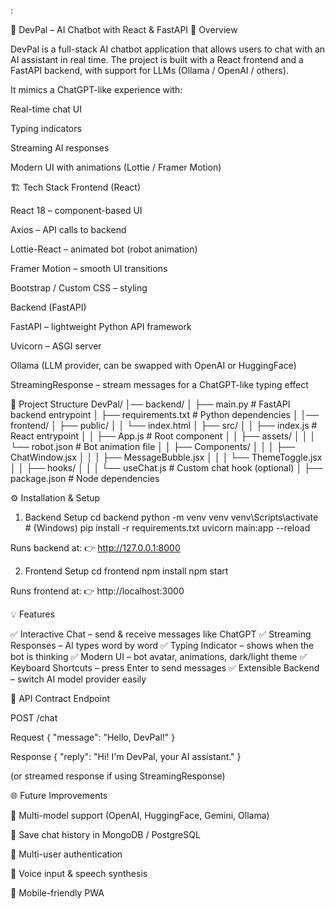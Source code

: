 :

🚀 DevPal – AI Chatbot with React & FastAPI
📌 Overview

DevPal is a full-stack AI chatbot application that allows users to chat with an AI assistant in real time.
The project is built with a React frontend and a FastAPI backend, with support for LLMs (Ollama / OpenAI / others).

It mimics a ChatGPT-like experience with:

Real-time chat UI

Typing indicators

Streaming AI responses

Modern UI with animations (Lottie / Framer Motion)

🏗️ Tech Stack
Frontend (React)

React 18 – component-based UI

Axios – API calls to backend

Lottie-React – animated bot (robot animation)

Framer Motion – smooth UI transitions

Bootstrap / Custom CSS – styling

Backend (FastAPI)

FastAPI – lightweight Python API framework

Uvicorn – ASGI server

Ollama (LLM provider, can be swapped with OpenAI or HuggingFace)

StreamingResponse – stream messages for a ChatGPT-like typing effect

📂 Project Structure
DevPal/
│── backend/
│   ├── main.py              # FastAPI backend entrypoint
│   ├── requirements.txt     # Python dependencies
│
│── frontend/
│   ├── public/
│   │   └── index.html
│   ├── src/
│   │   ├── index.js         # React entrypoint
│   │   ├── App.js           # Root component
│   │   ├── assets/
│   │   │   └── robot.json   # Bot animation file
│   │   ├── Components/
│   │   │   ├── ChatWindow.jsx
│   │   │   ├── MessageBubble.jsx
│   │   │   └── ThemeToggle.jsx
│   │   ├── hooks/
│   │   │   └── useChat.js   # Custom chat hook (optional)
│   ├── package.json         # Node dependencies

⚙️ Installation & Setup
1. Backend Setup
cd backend
python -m venv venv
venv\Scripts\activate   # (Windows)
pip install -r requirements.txt
uvicorn main:app --reload


Runs backend at:
👉 http://127.0.0.1:8000

2. Frontend Setup
cd frontend
npm install
npm start


Runs frontend at:
👉 http://localhost:3000

💡 Features

✅ Interactive Chat – send & receive messages like ChatGPT
✅ Streaming Responses – AI types word by word
✅ Typing Indicator – shows when the bot is thinking
✅ Modern UI – bot avatar, animations, dark/light theme
✅ Keyboard Shortcuts – press Enter to send messages
✅ Extensible Backend – switch AI model provider easily

🔄 API Contract
Endpoint

POST /chat

Request
{
  "message": "Hello, DevPal!"
}

Response
{
  "reply": "Hi! I'm DevPal, your AI assistant."
}


(or streamed response if using StreamingResponse)

🌐 Future Improvements

🔗 Multi-model support (OpenAI, HuggingFace, Gemini, Ollama)

💾 Save chat history in MongoDB / PostgreSQL

👥 Multi-user authentication

🎤 Voice input & speech synthesis

📱 Mobile-friendly PWA